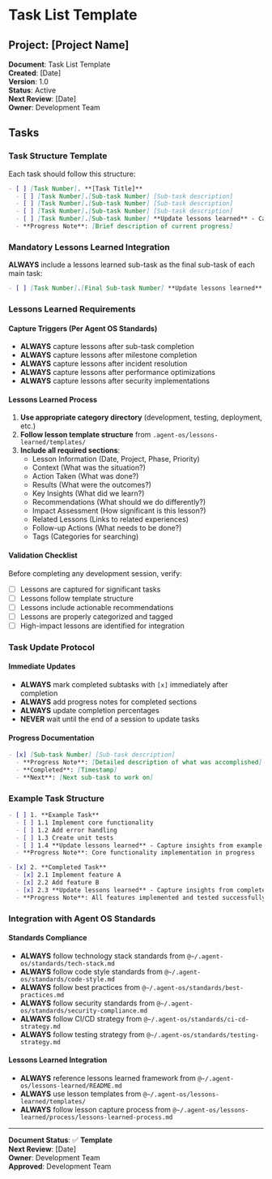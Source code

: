# Task List Template

## Project: [Project Name]

**Document**: Task List Template  
**Created**: [Date]  
**Version**: 1.0  
**Status**: Active  
**Next Review**: [Date]  
**Owner**: Development Team  

## Tasks

### Task Structure Template
Each task should follow this structure:

```markdown
- [ ] [Task Number]. **[Task Title]**
  - [ ] [Task Number].[Sub-task Number] [Sub-task description]
  - [ ] [Task Number].[Sub-task Number] [Sub-task description]
  - [ ] [Task Number].[Sub-task Number] [Sub-task description]
  - [ ] [Task Number].[Sub-task Number] **Update lessons learned** - Capture insights from [task name] implementation
  - **Progress Note**: [Brief description of current progress]
```

### Mandatory Lessons Learned Integration

**ALWAYS** include a lessons learned sub-task as the final sub-task of each main task:

```markdown
- [ ] [Task Number].[Final Sub-task Number] **Update lessons learned** - Capture insights from [task name] implementation
```

### Lessons Learned Requirements

#### Capture Triggers (Per Agent OS Standards)
- **ALWAYS** capture lessons after sub-task completion
- **ALWAYS** capture lessons after milestone completion
- **ALWAYS** capture lessons after incident resolution
- **ALWAYS** capture lessons after performance optimizations
- **ALWAYS** capture lessons after security implementations

#### Lessons Learned Process
1. **Use appropriate category directory** (development, testing, deployment, etc.)
2. **Follow lesson template structure** from `.agent-os/lessons-learned/templates/`
3. **Include all required sections**:
   - Lesson Information (Date, Project, Phase, Priority)
   - Context (What was the situation?)
   - Action Taken (What was done?)
   - Results (What were the outcomes?)
   - Key Insights (What did we learn?)
   - Recommendations (What should we do differently?)
   - Impact Assessment (How significant is this lesson?)
   - Related Lessons (Links to related experiences)
   - Follow-up Actions (What needs to be done?)
   - Tags (Categories for searching)

#### Validation Checklist
Before completing any development session, verify:
- [ ] Lessons are captured for significant tasks
- [ ] Lessons follow template structure
- [ ] Lessons include actionable recommendations
- [ ] Lessons are properly categorized and tagged
- [ ] High-impact lessons are identified for integration

### Task Update Protocol

#### Immediate Updates
- **ALWAYS** mark completed subtasks with `[x]` immediately after completion
- **ALWAYS** add progress notes for completed sections
- **ALWAYS** update completion percentages
- **NEVER** wait until the end of a session to update tasks

#### Progress Documentation
```markdown
- [x] [Sub-task Number] [Sub-task description]
  - **Progress Note**: [Detailed description of what was accomplished]
  - **Completed**: [Timestamp]
  - **Next**: [Next sub-task to work on]
```

### Example Task Structure

```markdown
- [ ] 1. **Example Task**
  - [ ] 1.1 Implement core functionality
  - [ ] 1.2 Add error handling
  - [ ] 1.3 Create unit tests
  - [ ] 1.4 **Update lessons learned** - Capture insights from example task implementation
  - **Progress Note**: Core functionality implementation in progress

- [x] 2. **Completed Task**
  - [x] 2.1 Implement feature A
  - [x] 2.2 Add feature B
  - [x] 2.3 **Update lessons learned** - Capture insights from completed task implementation
  - **Progress Note**: All features implemented and tested successfully
```

### Integration with Agent OS Standards

#### Standards Compliance
- **ALWAYS** follow technology stack standards from `@~/.agent-os/standards/tech-stack.md`
- **ALWAYS** follow code style standards from `@~/.agent-os/standards/code-style.md`
- **ALWAYS** follow best practices from `@~/.agent-os/standards/best-practices.md`
- **ALWAYS** follow security standards from `@~/.agent-os/standards/security-compliance.md`
- **ALWAYS** follow CI/CD strategy from `@~/.agent-os/standards/ci-cd-strategy.md`
- **ALWAYS** follow testing strategy from `@~/.agent-os/standards/testing-strategy.md`

#### Lessons Learned Integration
- **ALWAYS** reference lessons learned framework from `@~/.agent-os/lessons-learned/README.md`
- **ALWAYS** use lesson templates from `@~/.agent-os/lessons-learned/templates/`
- **ALWAYS** follow lesson capture process from `@~/.agent-os/lessons-learned/process/lessons-learned-process.md`

---

**Document Status**: ✅ **Template**  
**Next Review**: [Date]  
**Owner**: Development Team  
**Approved**: Development Team 